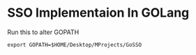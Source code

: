 # SSO Implementaion In GOLang

Run this to alter GOPATH

`export GOPATH=$HOME/Desktop/MProjects/GoSSO`

